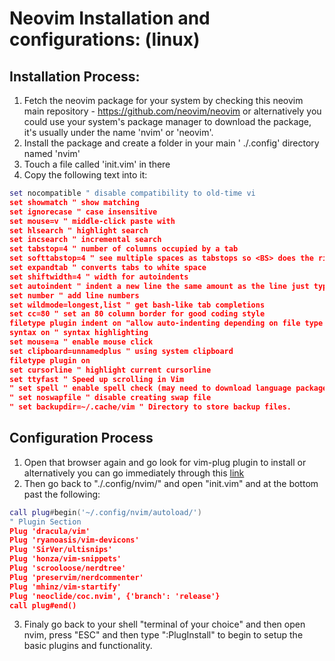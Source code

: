 # Neovim Installation and configurations: (linux)

## Installation Process:

1. Fetch the neovim package for your system by checking this neovim main repository - https://github.com/neovim/neovim or alternatively you could use your system's package manager to download the package, it's usually under the name 'nvim' or 'neovim'.
2. Install the package and create a folder in your main ' ./.config' directory named 'nvim'
3. Touch a file called 'init.vim' in there
4. Copy the following text into it:

```lua
set nocompatible " disable compatibility to old-time vi  
set showmatch " show matching  
set ignorecase " case insensitive  
set mouse=v " middle-click paste with  
set hlsearch " highlight search  
set incsearch " incremental search  
set tabstop=4 " number of columns occupied by a tab  
set softtabstop=4 " see multiple spaces as tabstops so <BS> does the right thing  
set expandtab " converts tabs to white space  
set shiftwidth=4 " width for autoindents  
set autoindent " indent a new line the same amount as the line just typed  
set number " add line numbers  
set wildmode=longest,list " get bash-like tab completions  
set cc=80 " set an 80 column border for good coding style  
filetype plugin indent on "allow auto-indenting depending on file type  
syntax on " syntax highlighting  
set mouse=a " enable mouse click  
set clipboard=unnamedplus " using system clipboard  
filetype plugin on  
set cursorline " highlight current cursorline  
set ttyfast " Speed up scrolling in Vim  
" set spell " enable spell check (may need to download language package)  
" set noswapfile " disable creating swap file  
" set backupdir=~/.cache/vim " Directory to store backup files. 
```

## Configuration Process

1. Open that browser again and go look for vim-plug plugin to install or alternatively you can go immediately through this [link](https://github.com/junegunn/vim-plug)
2. Then go back to "./.config/nvim/" and open "init.vim" and at the bottom past the following:

```lua
call plug#begin('~/.config/nvim/autoload/')
" Plugin Section  
Plug 'dracula/vim'  
Plug 'ryanoasis/vim-devicons'  
Plug 'SirVer/ultisnips'  
Plug 'honza/vim-snippets'  
Plug 'scrooloose/nerdtree'  
Plug 'preservim/nerdcommenter'  
Plug 'mhinz/vim-startify'  
Plug 'neoclide/coc.nvim', {'branch': 'release'}  
call plug#end()
```

3. Finaly go back to your shell "terminal of your choice" and then open nvim, press "ESC" and then type ":PlugInstall" to begin to setup the basic plugins and functionality.